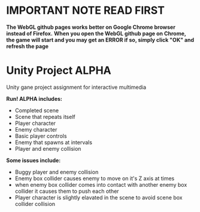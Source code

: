 # IMPORTANT NOTE READ FIRST
**The WebGL github pages works better on Google Chrome browser instead of Firefox.**
**When you open the WebGL github page on Chrome, the game will start and you may get an ERROR if so, simply click "OK" and refresh the page** 

# Unity Project ALPHA
Unity gane project assignment for interactive multimedia

__Run! ALPHA includes:__
  - Completed scene
  - Scene that repeats itself
  - Player character
  - Enemy character
  - Basic player controls
  - Enemy that spawns at intervals
  - Player and enemy collision
  
 __Some issues include:__
  - Buggy player and enemy collision
  - Enemy box collider causes enemy to move on it's Z axis at times
  - when enemy box collider comes into contact with another enemy box collider it causes them to push each other
  - Player character is slightly elavated in the scene to avoid scene box collider collision
